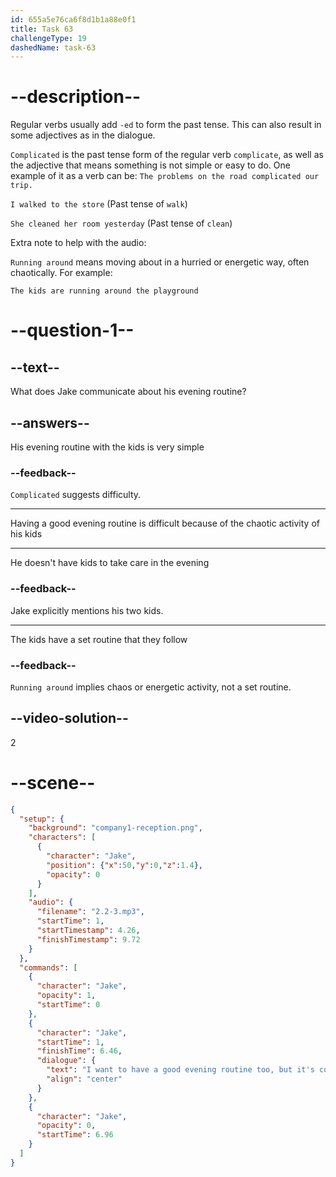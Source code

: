 ```yaml
---
id: 655a5e76ca6f8d1b1a88e0f1
title: Task 63
challengeType: 19
dashedName: task-63
---
```


<!-- (Audio) Jake: I want to have a good evening routine, too, but it's complicated with my two kids running around. -->

# --description--

Regular verbs usually add `-ed` to form the past tense. This can also result in some adjectives as in the dialogue.

`Complicated` is the past tense form of the regular verb `complicate`, as well as the adjective that means something is not simple or easy to do. One example of it as a verb can be: `The problems on the road complicated our trip.`

`I walked to the store` (Past tense of `walk`)

`She cleaned her room yesterday` (Past tense of `clean`)

Extra note to help with the audio:

`Running around` means moving about in a hurried or energetic way, often chaotically. For example:

`The kids are running around the playground`

# --question-1--

## --text--

What does Jake communicate about his evening routine?

## --answers--

His evening routine with the kids is very simple

### --feedback--

`Complicated` suggests difficulty.

---

Having a good evening routine is difficult because of the chaotic activity of his kids

---

He doesn't have kids to take care in the evening

### --feedback--

Jake explicitly mentions his two kids.

---

The kids have a set routine that they follow

### --feedback--

`Running around` implies chaos or energetic activity, not a set routine.

## --video-solution--

2

# --scene--

```json
{
  "setup": {
    "background": "company1-reception.png",
    "characters": [
      {
        "character": "Jake",
        "position": {"x":50,"y":0,"z":1.4},
        "opacity": 0
      }
    ],
    "audio": {
      "filename": "2.2-3.mp3",
      "startTime": 1,
      "startTimestamp": 4.26,
      "finishTimestamp": 9.72
    }
  },
  "commands": [
    {
      "character": "Jake",
      "opacity": 1,
      "startTime": 0
    },
    {
      "character": "Jake",
      "startTime": 1,
      "finishTime": 6.46,
      "dialogue": {
        "text": "I want to have a good evening routine too, but it's complicated with my two kids running around.",
        "align": "center"
      }
    },
    {
      "character": "Jake",
      "opacity": 0,
      "startTime": 6.96
    }
  ]
}
```
